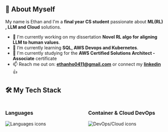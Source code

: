 ## 👋 About Myself

My name is Ethan and I'm a **final year CS student** passionate about **ML(RL) , LLM and Cloud** solutions.

- 🔭 I'm currently working on my dissertation  **Novel RL algo for aligning LLM to human values**.
- 🌱 I’m currently learning **SQL, AWS Devops and Kubernetes**.
- 👯 I'm currently studying for the **AWS Certified Solutions Architect - Associate** certificate
- 📫 Reach me out on: **ethanho0411@gmail.com** or connect my <a href="https://linkedin.com/in/ethan-ho-zongyu/"> **linkedin** </a>👍
## 🛠️ My Tech Stack
<div style="display: flex;">
<div style="width: 50%; padding-right: 10px;">
  <h3>Languages</h3>
  <p>
    <img src="https://skillicons.dev/icons?i=py,java,sqlite,js,html,css,bash" alt="Languages icons" />
  </p>
</div>
<div style="width: 50%; padding-left: 10px;">
  <h3>Container & Cloud DevOps</h3>
  <p>
    <img src="https://skillicons.dev/icons?i=docker,aws,azure" alt="DevOps/Cloud icons" />
  </p>
</div>
</div>
